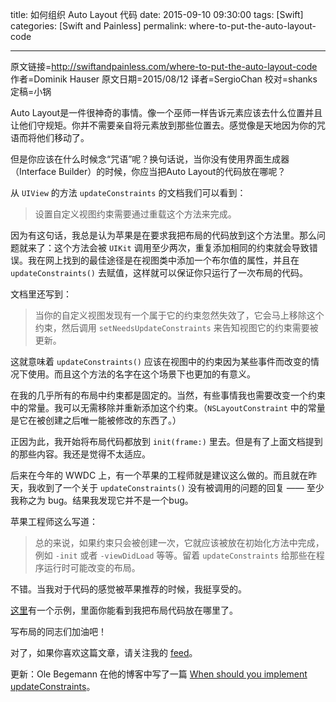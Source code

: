 title: 如何组织 Auto Layout 代码
date: 2015-09-10 09:30:00
tags: [Swift]
categories: [Swift and Painless]
permalink: where-to-put-the-auto-layout-code

---
原文链接=http://swiftandpainless.com/where-to-put-the-auto-layout-code
作者=Dominik Hauser
原文日期=2015/08/12
译者=SergioChan
校对=shanks
定稿=小锅


Auto Layout是一件很神奇的事情。像一个巫师一样告诉元素应该去什么位置并且让他们守规矩。你并不需要亲自将元素放到那些位置去。感觉像是天地因为你的咒语而将他们移动了。

但是你应该在什么时候念“咒语”呢？换句话说，当你没有使用界面生成器（Interface Builder）的时候，你应当把Auto Layout的代码放在哪呢？

<!--more-->

从 `UIView` 的方法 `updateConstraints` 的文档我们可以看到：

> 设置自定义视图约束需要通过重载这个方法来完成。

因为有这句话，我总是认为苹果是在要求我把布局的代码放到这个方法里。那么问题就来了：这个方法会被 `UIKit` 调用至少两次，重复添加相同的约束就会导致错误。我在网上找到的最佳途径是在视图类中添加一个布尔值的属性，并且在  `updateConstraints()` 去赋值，这样就可以保证你只运行了一次布局的代码。

文档里还写到：

> 当你的自定义视图发现有一个属于它的约束忽然失效了，它会马上移除这个约束，然后调用 `setNeedsUpdateConstraints` 来告知视图它的约束需要被更新。

这就意味着 `updateConstraints()` 应该在视图中的约束因为某些事件而改变的情况下使用。而且这个方法的名字在这个场景下也更加的有意义。

在我的几乎所有的布局中约束都是固定的。当然，有些事情我也需要改变一个约束中的常量。我可以无需移除并重新添加这个约束。（`NSLayoutConstraint` 中的常量是它在被创建之后唯一能被修改的东西了。）

正因为此，我开始将布局代码都放到 `init(frame:)` 里去。但是有了上面文档提到的那些内容。我还是觉得不太适应。

后来在今年的 WWDC 上，有一个苹果的工程师就是建议这么做的。而且就在昨天，我收到了一个关于 `updateConstraints()` 没有被调用的问题的回复 —— 至少我称之为 bug。结果我发现它并不是一个bug。

苹果工程师这么写道：

> 总的来说，如果约束只会被创建一次，它就应该被放在初始化方法中完成，例如 `-init` 或者 `-viewDidLoad` 等等。留着 `updateConstraints` 给那些在程序运行时可能改变的布局。

不错。当我对于代码的感觉被苹果推荐的时候，我挺享受的。

[这里](http://swiftandpainless.com/dont-put-view-code-into-your-view-controller/)有一个示例，里面你能看到我把布局代码放在哪里了。

写布局的同志们加油吧！

对了，如果你喜欢这篇文章，请关注我的 [feed](http://swiftandpainless.com/feed)。

更新：Ole Begemann 在他的博客中写了一篇 [When should you implement updateConstraints](http://oleb.net/blog/2015/08/how-to-use-updateconstraints/)。

